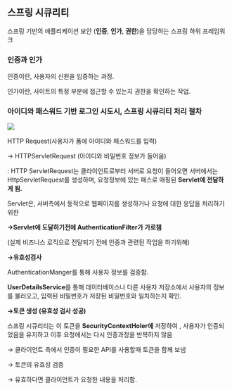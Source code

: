 ## 스프링 시큐리티

스프링 기반의 애플리케이션 보안 (**인증**, **인가**, **권한**)을 담당하는 스프링 하위 프레임워크

### 인증과 인가

인증이란, 사용자의 신원을 입증하는 과정.

인가이란, 사이트의 특정 부분에 접근할 수 있는지 권한을 확인하는 작업.

### 아이디와 패스워드 기반 로그인 시도시, 스프링 시큐리티 처리 절차

![](/Users/yanghwayeong/Desktop/Spring_ToyProject1/md/img/2.png)

HTTP Request(사용자가 폼에 아이디와 패스워드를 입력)

→ HTTPServletRequest (아이디와 비밀번호 정보가 들어옴)

: HTTP ServletRequest는 클라이언트로부터 서버로 요청이 들어오면 서버에서는 HttpServletRequest를 생성하며, 요청정보에 있는 패스로 매핑된 **Servlet에 전달하게 됨.**

Servlet은, 서버측에서 동적으로 웹페이지를 생성하거나 요청에 대한 응답을 처리하기 위한

**→Servlet에 도달하기전에  AuthenticationFilter가 가로챔**

(실제 비즈니스 로직으로 전달되기 전에 인증과 관련된 작업을 하기위해)

**→유효성검사**

AuthenticationManger를 통해 사용자 정보를 검증함.

**UserDetailsService**를 통해 데이터베이스나 다른 사용자 저장소에서 사용자의 정보를 불러오고, 입력된 비밀번호가 저장된 비밀번호와 일치하는지 확인.

**→토큰 생성 (유효성 검사 성공)**

스프링 시큐리티는 이 토큰을 **SecurityContextHoler에** 저장하여 , 사용자가 인증되었음을 유지하고 이후 요청에서는 다시 인증과정을 반복하지 않음

→ 클라이언트 측에서 인증이 필요한 API를 사용할때 토큰을 함께 보냄

→ 토큰의 유효성 검증

→ 유효하다면 클라이언트가 요청한 내용을 처리함.